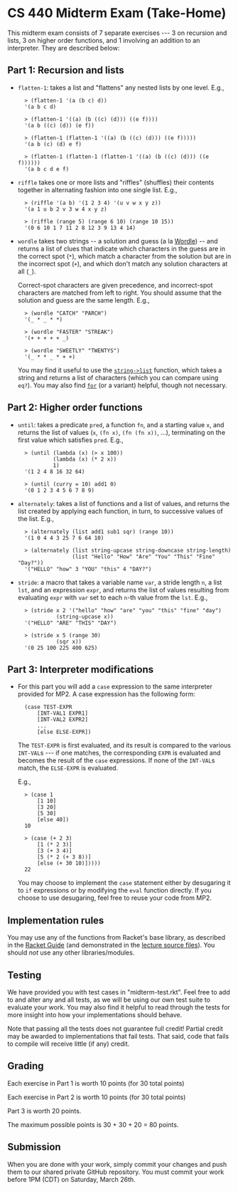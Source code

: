 CS 440 Midterm Exam (Take-Home)
===============================

This midterm exam consists of 7 separate exercises --- 3 on recursion and lists, 3 on higher order functions, and 1 involving an addition to an interpreter. They are described below:

## Part 1: Recursion and lists

- `flatten-1`: takes a list and "flattens" any nested lists by one level. E.g.,

        > (flatten-1 '(a (b c) d))
        '(a b c d)
        
        > (flatten-1 '((a) (b ((c) (d))) ((e f))))     
        '(a b ((c) (d)) (e f))
        
        > (flatten-1 (flatten-1 '((a) (b ((c) (d))) ((e f)))))
        '(a b (c) (d) e f)
        
        > (flatten-1 (flatten-1 (flatten-1 '((a) (b ((c) (d))) ((e f))))))
        '(a b c d e f)
        
- `riffle` takes one or more lists and "riffles" (shuffles) their contents together in alternating fashion into one single list. E.g.,

        > (riffle '(a b) '(1 2 3 4) '(u v w x y z))
        '(a 1 u b 2 v 3 w 4 x y z)
                         
        > (riffle (range 5) (range 6 10) (range 10 15))
        '(0 6 10 1 7 11 2 8 12 3 9 13 4 14)                         

- `wordle` takes two strings -- a solution and guess (a la [Wordle](https://www.nytimes.com/games/wordle/index.html)) -- and returns a list of clues that indicate which characters in the guess are in the correct spot (`*`), which match a character from the solution but are in the incorrect spot (`+`), and which don't match any solution characters at all (`_`).

    Correct-spot characters are given precedence, and incorrect-spot characters are matched from left to right. You should assume that the solution and guess are the same length. E.g.,

        > (wordle "CATCH" "PARCH")   
        '(_ * _ * *)

        > (wordle "FASTER" "STREAK") 
        '(+ + + + + _)

        > (wordle "SWEETLY" "TWENTYS")
        '(_ * * _ * + +)
    
    You may find it useful to use the [`string->list`](https://docs.racket-lang.org/reference/strings.html#%28def._%28%28quote._~23~25kernel%29._string-~3elist%29%29) function, which takes a string and returns a list of characters (which you can compare using `eq?`). You may also find [`for`](https://docs.racket-lang.org/reference/for.html) (or a variant) helpful, though not necessary.
  
## Part 2: Higher order functions

- `until`: takes a predicate `pred`, a function `fn`, and a starting value `x`, and returns the list of values (`x`, `(fn x)`, `(fn (fn x))`, ...), terminating on the first value which satisfies `pred`. E.g.,

        > (until (lambda (x) (> x 100))
                 (lambda (x) (* 2 x))
                 1)
        '(1 2 4 8 16 32 64)
        
        > (until (curry = 10) add1 0)
        '(0 1 2 3 4 5 6 7 8 9)
        
- `alternately`: takes a list of functions and a list of values, and returns the list created by applying each function, in turn, to successive values of the list. E.g.,

        > (alternately (list add1 sub1 sqr) (range 10))
        '(1 0 4 4 3 25 7 6 64 10)

        > (alternately (list string-upcase string-downcase string-length)
                       (list "Hello" "How" "Are" "You" "This" "Fine" "Day?"))
        '("HELLO" "how" 3 "YOU" "this" 4 "DAY?")
        
- `stride`: a macro that takes a variable name `var`, a stride length `n`, a list `lst`, and an expression `expr`, and returns the list of values resulting from evaluating `expr` with `var` set to each `n`-th value from the `lst`. E.g.,

        > (stride x 2 '("hello" "how" "are" "you" "this" "fine" "day")
                  (string-upcase x))
        '("HELLO" "ARE" "THIS" "DAY")

        > (stride x 5 (range 30)
                  (sqr x))
        '(0 25 100 225 400 625)

## Part 3: Interpreter modifications

- For this part you will add a `case` expression to the same interpreter provided for MP2. A case expression has the following form:

        (case TEST-EXPR
            [INT-VAL1 EXPR1]
            [INT-VAL2 EXPR2]
            ...
            [else ELSE-EXPR])

    The `TEST-EXPR` is first evaluated, and its result is compared to the various `INT-VAL`s --- if one matches, the corresponding `EXPR` is evaluated and becomes the result of the `case` expressions. If none of the `INT-VAL`s match, the `ELSE-EXPR` is evaluated.
    
    E.g.,
    
        > (case 1
            [1 10]
            [3 20]
            [5 30]
            [else 40])
        10    
        
        > (case (+ 2 3)
            [1 (* 2 3)]
            [3 (+ 3 4)]
            [5 (* 2 (+ 3 8))]
            [else (+ 30 10)]))))
        22
        
    You may choose to implement the `case` statement either by desugaring it to `if` expressions or by modifying the `eval` function directly. If you choose to use desugaring, feel free to reuse your code from MP2.
    
## Implementation rules

You may use any of the functions from Racket's base library, as described in the [Racket Guide](https://docs.racket-lang.org/guide/index.html) (and demonstrated in the [lecture source files](https://github.com/cs440lang/lectures/tree/completed)). You should *not* use any other libraries/modules. 

## Testing

We have provided you with test cases in "midterm-test.rkt". Feel free to add to and alter any and all tests, as we will be using our own test suite to evaluate your work. You may also find it helpful to read through the tests for more insight into how your implementations should behave.

Note that passing all the tests does not guarantee full credit! Partial credit may be awarded to implementations that fail tests. That said, code that fails to compile will receive little (if any) credit.

## Grading

Each exercise in Part 1 is worth 10 points (for 30 total points)

Each exercise in Part 2 is worth 10 points (for 30 total points)

Part 3 is worth 20 points.

The maximum possible points is 30 + 30 + 20 = 80 points.


## Submission

When you are done with your work, simply commit your changes and push them to
our shared private GitHub repository. You must commit your work before 1PM (CDT) on Saturday, March 26th. 